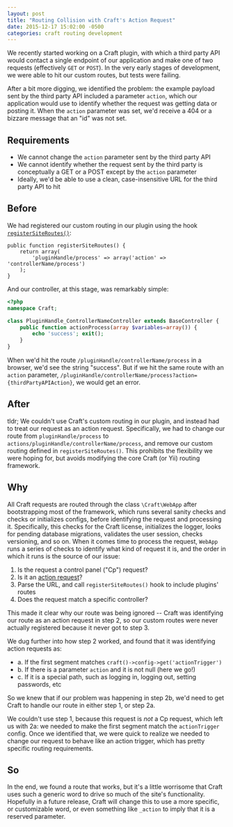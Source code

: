 ```yaml
---
layout: post
title: "Routing Collision with Craft's Action Request"
date: 2015-12-17 15:02:00 -0500
categories: craft routing development
---
```


We recently started working on a Craft plugin, with which a third party API would contact a single endpoint of our application and make one of two requests (effectively `GET` or `POST`). In the very early stages of development, we were able to hit our custom routes, but tests were failing.

After a bit more digging, we identified the problem: the example payload sent by the third party API included a parameter `action`, which our application would use to identify whether the request was getting data or posting it. When the `action` parameter was set, we'd receive a 404 or a bizzare message that an "id" was not set.

## Requirements

* We cannot change the `action` parameter sent by the third party API
* We cannot identify whether the request sent by the third party is conceptually a GET or a POST except by the `action` parameter
* Ideally, we'd be able to use a clean, case-insensitive URL for the third party API to hit

## Before

We had registered our custom routing in our plugin using the hook [`registerSiteRoutes()`](https://craftcms.com/docs/plugins/hooks-reference#registerSiteRoutes):

```
public function registerSiteRoutes() {
    return array(
        'pluginHandle/process' => array('action' => 'controllerName/process')
    );
}
```
 
And our controller, at this stage, was remarkably simple:
 
```php
<?php
namespace Craft;

class PluginHandle_ControllerNameController extends BaseController {
    public function actionProcess(array $variables=array()) {
        echo 'success'; exit();
    }
}
```
 
When we'd hit the route `/pluginHandle/controllerName/process` in a browser, we'd see the string "success". But if we hit the same route with an `action` parameter, `/pluginHandle/controllerName/process?action={thirdPartyAPIAction}`, we would get an error.

## After

tldr; We couldn't use Craft's custom routing in our plugin, and instead had to treat our request as an action request. Specifically, we had to change our route from `pluginHandle/process` to `actions/pluginHandle/controllerName/process`, and remove our custom routing defined in `registerSiteRoutes()`. This prohibits the flexibility we were hoping for, but avoids modifying the core Craft (or Yii) routing framework.

## Why

All Craft requests are routed through the class `\Craft\WebApp` after bootstrapping most of the framework, which runs several sanity checks and checks or initializes configs, before identifying the request and processing it. Specifically, this checks for the Craft license, initializes the logger, looks for pending database migrations, validates the user session, checks versioning, and so on. When it comes time to process the request, `WebApp` runs a series of checks to identify what kind of request it is, and the order in which it runs is the source of our issue:

1. Is the request a control panel ("Cp") request?
2. Is it an [action request](https://craftcms.com/docs/routing)?
3. Parse the URL, and call `registerSiteRoutes()` hook to include plugins' routes
4. Does the request match a specific controller?

This made it clear why our route was being ignored -- Craft was identifying our route as an action request in step 2, so our custom routes were never actually registered because it never got to step 3.

We dug further into how step 2 worked, and found that it was identifying action requests as:

* a. If the first segment matches `craft()->config->get('actionTrigger')`
* b. If there is a parameter `action` and it is not null (here we go!)
* c. If it is a special path, such as logging in, logging out, setting passwords, etc

So we knew that if our problem was happening in step 2b, we'd need to get Craft to handle our route in either step 1, or step 2a.

We couldn't use step 1, because this request is _not_ a Cp request, which left us with 2a: we needed to make the first segment match the `actionTrigger` config. Once we identified that, we were quick to realize we needed to change our request to behave like an action trigger, which has pretty specific routing requirements. 

## So

In the end, we found a route that works, but it's a little worrisome that Craft uses such a generic word to drive so much of the site's functionality. Hopefully in a future release, Craft will change this to use a more specific, or customizable word, or even something like `_action` to imply that it is a reserved parameter.
